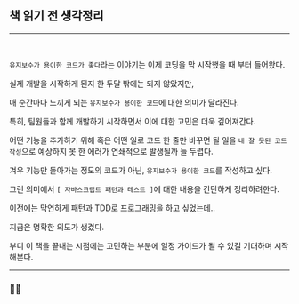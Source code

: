 ## 책 읽기 전 생각정리

---

<br>

`유지보수가 용이한 코드가 좋다`라는 이야기는 이제 코딩을 막 시작했을 때 부터 들어왔다.

실제 개발을 시작하게 된지 한 두달 밖에는 되지 않았지만,

매 순간마다 느끼게 되는 `유지보수가 용이한 코드`에 대한 의미가 달라진다.

특히, 팀원들과 함께 개발하기 시작하면서 이에 대한 고민은 더욱 깊어져간다.

어떤 기능을 추가하기 위해 혹은 어떤 일로 코드 한 줄만 바꾸면 될 일을 `내 잘 못된 코드 작성`으로 예상하지 못 한 에러가 연쇄적으로 발생될까 늘 두렵다.

겨우 기능만 돌아가는 정도의 코드가 아닌, `유지보수가 용이한 코드`를 작성하고 싶다.

그런 의미에서 `[ 자바스크립트 패턴과 테스트 ]`에 대한 내용을 간단하게 정리하려한다.

이전에는 막연하게 패턴과 TDD로 프로그래밍을 하고 싶었는데..

지금은 명확한 의도가 생겼다.

부디 이 책을 끝내는 시점에는 고민하는 부분에 일정 가이드가 될 수 있길 기대하며 시작해본다.

---

### 🐱‍👤
